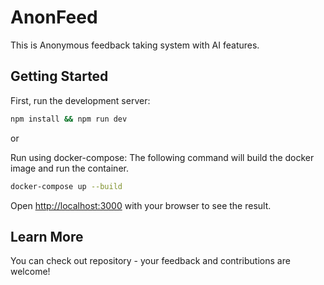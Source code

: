 # AnonFeed

This is Anonymous feedback taking system with AI features.

## Getting Started

First, run the development server:

```bash
npm install && npm run dev
```

or

Run using docker-compose:
The following command will build the docker image and run the container.

```bash
docker-compose up --build
```

Open [http://localhost:3000](http://localhost:3000) with your browser to see the result.

## Learn More

You can check out repository - your feedback and contributions are welcome!
